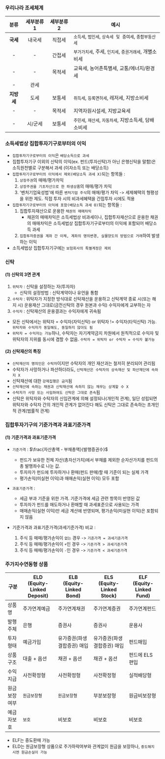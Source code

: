 
### 우리나라 조세체계

|   분류    | 세부분류1 | 세부분류2 | 예시                                  |
| :-----: | :---: | :---: | ----------------------------------- |
| **국세**  |  내국세  |  직접세  | `소득세`, `법인세`, `상속세 및 증여세`, `종합부동산세` |
|    -    |   -   |  간접세  | `부가가치세`, 주세, `인지세`, `증권거래세`, 개별소비세  |
|    -    |   -   |  목적세  | 교육세, 농어촌특별세, 교통/에너지/환경세             |
|    -    |  관세   |       |                                     |
| **지방세** |  도세   |  보통세  | `취득세`, `등록면허세`, 레저세, 지방소비세          |
|    -    |   -   |  목적세  | 지역자원시설세, 지방교육세                      |
|    -    | 시/군세  |  보통세  | `주민세`, `재산세`, `자동차세`, 지방소득세, 담배소비세  |

### 소득세법상 집합투자기구로부터의 이익
- `집합투자기구로부터의 이익`은 `배당소득으로 과세`
- 집합투자기구 이외의 신탁의 이익(ex. 펀드(투자신탁)가 아닌 은행신탁을 말함)은 소득원천별로 구분해서 과세 (이자소득 또는 배당소득)
- `집합투자기구로부터의 이익에서 제외(배당소득 과세 X)`되는 항목들 :
	1. `상장주권`의 매매/평가차익
	2. `상장주권을 기초자산으로 한 파생상품`의 매매/평가 차익
	3. '벤처기업육성법'에 따른 `벤처기업 주식`의 매매/평가 차익
	-> 세제혜택의 형평성을 위한 제도. 직접 투자 시의 비과세혜택을 간접투자 시에도 적용
- `집합투자기구로부터의 이익에 포함(배당소득 과세 O)`되는 항목들 :
	1. 집합투자재산으로 운용한 `채권의 매매차익` 
		- 채권의 매매차익은 소득세법상 비과세이나, 집합투자재산으로 운용한 채권의 매매차익은 소득세법상 집합투자기구로부터의 이익에 포함되어 배당소득 과세
	2. `집합투자증권을 계좌 간 이체, 계좌의 명의변경, 실물양도의 방법으로 거래`하여 발생하는 이익
- 소득세법상 집합투자기구에는 `보험회사의 특별계정은 제외`

### 신탁
#### (1) 신탁의 3면 관계
1. `위탁자` : 신탁을 설정하는 자(투자자)
	- 신탁의 설정방법 : 신탁계약이나 유언을 통함
2. `수탁자` : 위탁자가 지정한 방식대로 신탁재산을 운용하고 신탁계약 종료 시(또는 해지 시) 운용재산 그대로(금전신탁의 경우 원본과 수익) 수익자에게 교부하는 자
3. `수익자` : 신탁재산의 운용결과는 수익자에게 귀속됨

- 모든 신탁에서는 위탁자 = 수익자(자익신탁) or 위탁자 != 수익자(타익신탁) 가능. `위탁자와 수익자가 동일해도, 동일하지 않아도 됨`
- `위탁자 = 수익자는 가능`하나, 수탁자는 자기계약금지 차원에서 원칙적으로 수익자 및 위탁자의 지위를 동시에 겸할 수 없음. `수탁자 = 위탁자 or 수탁자 = 수익자 불가능`
#### (2) 신탁재산의 특징
- `신탁재산의 명의인은 수탁자`이지만 수탁자의 개인 재산과는 철저히 분리되어 관리됨
- 수탁자가 사망하거나 파산하더라도, `신탁재산은 수탁자의 상속재산 및 파산재단에 속하지 X`
- 신탁재산에 대한 `강제집행은 금지`됨
- `신탁재산에 속하는 채권과 신탁재산에 속하지 않는 채무는 상계할 수 X`
- `수탁자가 사망 또는 사임하여도 신탁은 그대로 존속`됨
- 신탁은 위탁자와 수탁자의 신임관계에 의해 설정되나(개인적 관계), 일단 성립되면 위탁자와 수탁자 간의 개인적 관계가 없어진다 해도 신탁은 그대로 존속하는 초개인적 관계(법률적 관계)

### 집합투자기구의 기준가격과 과표기준가격
#### (1) 기준가격과 과표기준가격
- `기준가격` : $\frac{자산총액 - 부채총액}{발행증권수}$ 
	- 펀드가 보유한 전체 자산(총자산가치)에서 부채를 제외한 순자산가치를 펀드의 총 발행좌수로 나눈 값. 
	- 투자자가 펀드에 투자하거나 환매(펀드 판매)할 때 기준이 되는 실제 가격
	- 평가손익(미실현 이익)과  매매손익(실현 이익) 모두 포함
- `과표기준가격` : 
	- 세금 부과 기준을 위한 가격. 기준가격에 세금 관련 항목이 반영된 값
	- 투자자가 펀드를 매도하거나 환매할 때 과세표준으로 사용되는 가격
	- 매매손익(실현 이익)만 세금 계산에 반영되며, 평가손익(미실현 이익)은 포함되지 않음

- 기준가격과 과표기준가격(과세기준가격) 비교 :
	1. 주식 등 매매/평가손익이 `없는` 경우 -> `기준가격 = 과세기준가격`
	2. 주식 등 매매/평가손익이 `+`인 경우 -> `기준가격 > 과세기준가격`
	3. 주식 등 매매/평가손익이 `-`인 경우 -> `기준가격 < 과세기준가격`

### 주가지수연동형 상품

| 구분     | ELD<br>(Equity-Linked Deposit) | ELB<br>(Equity-Linked Bond) | ELS<br>(Equity-Linked Stock) | ELF<br>(Equity-Linked Fund) |
| ------ | ------------------------------ | --------------------------- | ---------------------------- | --------------------------- |
| 상품명    | 주가연계예금                         | 주가연계채권                      | 주가연계증권                       | 주가연계펀드                      |
| 발행주체   | 은행                             | 증권사                         | 증권사                          | 운용사                         |
| 투자형태   | 예금가입                           | 유가증권(파생결합증권) 매입             | 유가증권(파생결합증권) 매입              | 펀드매입                        |
| 상품구조   | 대출 + 옵션                        | 채권 + 옵션                     | 채권 + 옵션                      | 펀드에 ELS 편입                  |
| 수익지급   | 사전확정형                          | 사전확정형                       | 사전확정형                        | 실적배당형                       |
| 원금보장여부 | `원금보장형`                        | `원금보장형`                     | 부분보장형                        | 원금비보장형                      |
| 예금자보호  | `보호`                           | 비보호                         | 비보호                          | 비보호                         |
- ELF는 중도환매 가능
- ELD는 원금보장형 상품으로 주가하락여부와 관계없이 원금을 보장하나, `중도해지 시엔 원금손실이 가능`